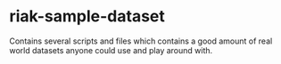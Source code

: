 # riak-sample-dataset
Contains several scripts and files which contains a good amount of real world datasets anyone could use and play around with.
